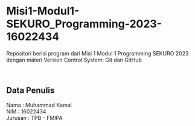 # Misi1-Modul1-SEKURO_Programming-2023-16022434
Repositori berisi program dari Misi 1 Modul 1 Programming SEKURO 2023 dengan materi Version Control System: Git dan GitHub

<p>&nbsp;</p>


## Data Penulis <a name = "DP"></a>
Nama : Muhammad Kamal <br>
NIM : 16022434 <br>
Jurusan : TPB - FMIPA

<p>&nbsp;</p>